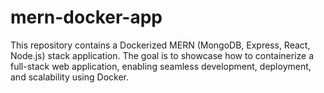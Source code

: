 # mern-docker-app
This repository contains a Dockerized MERN (MongoDB, Express, React, Node.js) stack application. The goal is to showcase how to containerize a full-stack web application, enabling seamless development, deployment, and scalability using Docker.

